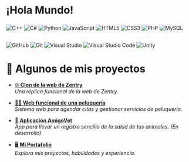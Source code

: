 # ¡Hola Mundo!

### 
![C++](https://img.icons8.com/color/48/000000/c-plus-plus-logo.png)
![C#](https://img.icons8.com/color/48/000000/c-sharp-logo.png)
![Python](https://img.icons8.com/color/48/000000/python.png)
![JavaScript](https://img.icons8.com/color/48/000000/javascript.png)
![HTML5](https://img.icons8.com/color/48/000000/html-5.png)
![CSS3](https://img.icons8.com/color/48/000000/css3.png)
![PHP](https://img.icons8.com/officel/48/000000/php-logo.png)
![MySQL](https://img.icons8.com/ios-filled/50/FFFFFF/mysql-logo.png)




## 
![GitHub](https://img.icons8.com/ios-glyphs/50/FFFFFF/github.png)
![Git](https://img.icons8.com/color/48/000000/git.png)
![Visual Studio](https://img.icons8.com/color/48/000000/visual-studio-2022.png)
![Visual Studio Code](https://img.icons8.com/fluency/48/000000/visual-studio-code-2019.png)
![Unity](https://img.icons8.com/ios-filled/50/FFFFFF/unity.png)

# 🌟 Algunos de mis proyectos

- [🌐 **Clon de la web de Zentry**](https://clon-zentry.vercel.app/)  
  *Una réplica funcional de la web de Zentry.*

- [💇‍♂️ **Web funcional de una peluquería**](https://demopeluqueriaweb.sfo1.zeabur.app/)  
  *Sistema web para agendar citas y gestionar servicios de peluquería.*

- [🐾 **Aplicación AmigoVet**](https://amigo-vet-web.vercel.app/)  
  *App para llevar un registro sencillo de la salud de tus animales.* *(En desarrollo)*

- [🖥️ **Mi Portafolio**](https://juanmera.site/)  
  *Explora mis proyectos, habilidades y experiencia.*

